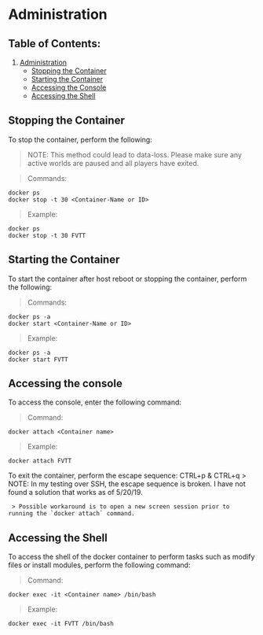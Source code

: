 # Administration
## Table of Contents:
1. [Administration](docs/Administration.md)
   - [Stopping the Container](#stopping-the-container)
   - [Starting the Container](#starting-the-container)
   - [Accessing the Console](#accessing-the-console)
   - [Accessing the Shell](#accessing-the-shell)

## Stopping the Container
To stop the container, perform the following:
> NOTE: This method could lead to data-loss. Please make sure any active worlds are paused and all players have exited.

   > Commands:
   ```
   docker ps
   docker stop -t 30 <Container-Name or ID>
   ```
   > Example:
   ```
   docker ps
   docker stop -t 30 FVTT
   ```

## Starting the Container
To start the container after host reboot or stopping the container, perform the following:

   > Commands:
   ```
   docker ps -a
   docker start <Container-Name or ID>
   ```

   > Example:
   ```
   docker ps -a
   docker start FVTT
   ```

## Accessing the console
To access the console, enter the following command:
   > Command:
   ```
   docker attach <Container name>
   ```
   > Example:
   ```
   docker attach FVTT
   ```

To exit the container, perform the escape sequence: CTRL+p & CTRL+q
     > NOTE: In my testing over SSH, the escape sequence is broken. I have not found a solution that works as of 5/20/19.

     > Possible workaround is to open a new screen session prior to running the `docker attach` command.

## Accessing the Shell
To access the shell of the docker container to perform tasks such as modify files or install modules, perform the following command:
   > Command:
   ```
   docker exec -it <Container name> /bin/bash
   ```

   > Example:
   ```
   docker exec -it FVTT /bin/bash
   ```
